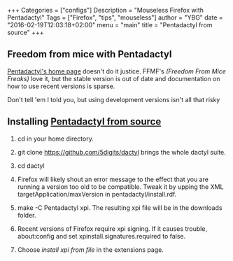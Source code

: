 +++
Categories = ["configs"]
Description = "Mouseless Firefox with Pentadactyl"
Tags = ["Firefox", "tips", "mouseless"]
author = "YBG"
date = "2016-02-19T12:03:18+02:00"
menu = "main"
title = "Pentadactyl from source"
+++
## Freedom from mice with Pentadactyl
[Pentadactyl's home page](http://5digits.org/pentadactyl/) doesn't do it justice. FFMF's *(Freedom From Mice Freaks)* love it, but the stable version is out of date and documentation on how to use recent versions is sparse.

Don't tell \'em I told you, but using development versions isn't all that risky


## Installing [Pentadactyl from source](https://github.com/5digits/dactyl)

1. cd in your home directory.
2. git clone https://github.com/5digits/dactyl brings the whole dactyl suite.
3. cd dactyl
4. Firefox will likely shout an error message to the effect that you are running a version too old to be compatible. Tweak it by upping the XML targetApplication/maxVersion in pentadactyl/install.rdf.

4. make -C Pentadactyl xpi. The resulting xpi file will be in the downloads folder.
5. Recent versions of Firefox require xpi signing. If it causes trouble,
	about:config and set xpinstall.signatures.required to false.
6. Choose *install xpi from file* in the extensions page.
